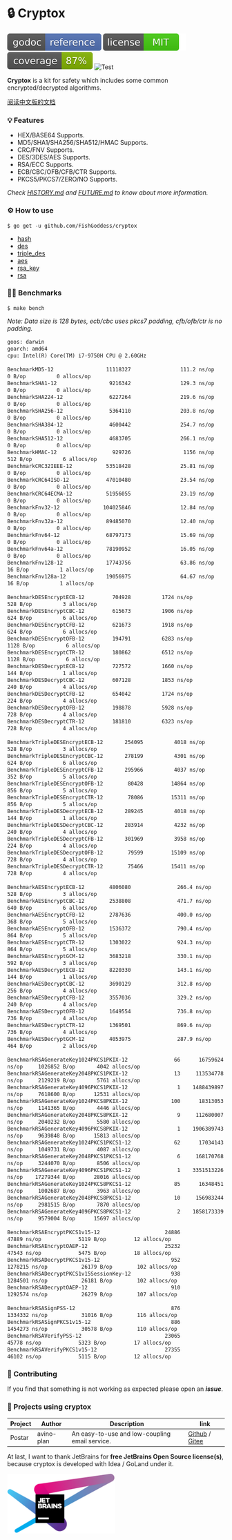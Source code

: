 # 🔒 Cryptox

[![Go Doc](_icons/godoc.svg)](https://pkg.go.dev/github.com/FishGoddess/cryptox)
[![License](_icons/license.svg)](https://opensource.org/licenses/MIT)
[![Coverage](_icons/coverage.svg)](_icons/coverage.svg)
![Test](https://github.com/FishGoddess/cryptox/actions/workflows/test.yml/badge.svg)

**Cryptox** is a kit for safety which includes some common encrypted/decrypted algorithms.

[阅读中文版的文档](./README.md)

### 💡 Features

* HEX/BASE64 Supports.
* MD5/SHA1/SHA256/SHA512/HMAC Supports.
* CRC/FNV Supports.
* DES/3DES/AES Supports.
* RSA/ECC Supports.
* ECB/CBC/OFB/CFB/CTR Supports.
* PKCS5/PKCS7/ZERO/NO Supports.

_Check [HISTORY.md](./HISTORY.md) and [FUTURE.md](./FUTURE.md) to know about more information._

### ⚙ How to use

```shell
$ go get -u github.com/FishGoddess/cryptox
```

* [hash](_examples/hash.go)
* [des](_examples/des.go)
* [triple_des](_examples/triple_des.go)
* [aes](_examples/aes.go)
* [rsa_key](_examples/rsa_key.go)
* [rsa](_examples/rsa.go)

### 🚴🏻 Benchmarks

```shell
$ make bench
```

_Note: Data size is 128 bytes, ecb/cbc uses pkcs7 padding, cfb/ofb/ctr is no padding._

```
goos: darwin
goarch: amd64
cpu: Intel(R) Core(TM) i7-9750H CPU @ 2.60GHz

BenchmarkMD5-12                 11118327                111.2 ns/op             0 B/op          0 allocs/op
BenchmarkSHA1-12                 9216342                129.3 ns/op             0 B/op          0 allocs/op
BenchmarkSHA224-12               6227264                219.6 ns/op             0 B/op          0 allocs/op
BenchmarkSHA256-12               5364110                203.8 ns/op             0 B/op          0 allocs/op
BenchmarkSHA384-12               4600442                254.7 ns/op             0 B/op          0 allocs/op
BenchmarkSHA512-12               4683705                266.1 ns/op             0 B/op          0 allocs/op
BenchmarkHMAC-12                  929726                 1156 ns/op           512 B/op          6 allocs/op
BenchmarkCRC32IEEE-12           53518428                25.81 ns/op             0 B/op          0 allocs/op
BenchmarkCRC64ISO-12            47010480                23.54 ns/op             0 B/op          0 allocs/op
BenchmarkCRC64ECMA-12           51956055                23.19 ns/op             0 B/op          0 allocs/op
BenchmarkFnv32-12              104025846                12.84 ns/op             0 B/op          0 allocs/op
BenchmarkFnv32a-12              89485070                12.40 ns/op             0 B/op          0 allocs/op
BenchmarkFnv64-12               68797173                15.69 ns/op             0 B/op          0 allocs/op
BenchmarkFnv64a-12              78190952                16.05 ns/op             0 B/op          0 allocs/op
BenchmarkFnv128-12              17743756                63.86 ns/op            16 B/op          1 allocs/op
BenchmarkFnv128a-12             19056975                64.67 ns/op            16 B/op          1 allocs/op

BenchmarkDESEncryptECB-12    	  704928	      1724 ns/op	     528 B/op	       3 allocs/op
BenchmarkDESEncryptCBC-12    	  615673	      1906 ns/op	     624 B/op	       6 allocs/op
BenchmarkDESEncryptCFB-12    	  621673	      1918 ns/op	     624 B/op	       6 allocs/op
BenchmarkDESEncryptOFB-12    	  194791	      6283 ns/op	    1128 B/op	       6 allocs/op
BenchmarkDESEncryptCTR-12    	  180862	      6512 ns/op	    1128 B/op	       6 allocs/op
BenchmarkDESDecryptECB-12    	  727572	      1660 ns/op	     144 B/op	       1 allocs/op
BenchmarkDESDecryptCBC-12    	  607128	      1853 ns/op	     240 B/op	       4 allocs/op
BenchmarkDESDecryptCFB-12    	  654042	      1724 ns/op	     224 B/op	       4 allocs/op
BenchmarkDESDecryptOFB-12    	  198878	      5928 ns/op	     728 B/op	       4 allocs/op
BenchmarkDESDecryptCTR-12    	  181810	      6323 ns/op	     728 B/op	       4 allocs/op

BenchmarkTripleDESEncryptECB-12    	  254095	      4018 ns/op	     528 B/op	       3 allocs/op
BenchmarkTripleDESEncryptCBC-12    	  278199	      4301 ns/op	     624 B/op	       6 allocs/op
BenchmarkTripleDESEncryptCFB-12    	  295966	      4037 ns/op	     352 B/op	       5 allocs/op
BenchmarkTripleDESEncryptOFB-12    	   80428	     14864 ns/op	     856 B/op	       5 allocs/op
BenchmarkTripleDESEncryptCTR-12    	   78086	     15311 ns/op	     856 B/op	       5 allocs/op
BenchmarkTripleDESDecryptECB-12    	  289245	      4018 ns/op	     144 B/op	       1 allocs/op
BenchmarkTripleDESDecryptCBC-12    	  283914	      4232 ns/op	     240 B/op	       4 allocs/op
BenchmarkTripleDESDecryptCFB-12    	  301969	      3958 ns/op	     224 B/op	       4 allocs/op
BenchmarkTripleDESDecryptOFB-12    	   79599	     15109 ns/op	     728 B/op	       4 allocs/op
BenchmarkTripleDESDecryptCTR-12    	   75466	     15411 ns/op	     728 B/op	       4 allocs/op

BenchmarkAESEncryptECB-12        4806080               266.4 ns/op           528 B/op          3 allocs/op
BenchmarkAESEncryptCBC-12        2538808               471.7 ns/op           640 B/op          6 allocs/op
BenchmarkAESEncryptCFB-12        2787636               400.0 ns/op           368 B/op          5 allocs/op
BenchmarkAESEncryptOFB-12        1536372               790.4 ns/op           864 B/op          5 allocs/op
BenchmarkAESEncryptCTR-12        1303022               924.3 ns/op           864 B/op          5 allocs/op
BenchmarkAESEncryptGCM-12        3683218               330.1 ns/op           592 B/op          3 allocs/op
BenchmarkAESDecryptECB-12        8220330               143.1 ns/op           144 B/op          1 allocs/op
BenchmarkAESDecryptCBC-12        3690129               312.8 ns/op           256 B/op          4 allocs/op
BenchmarkAESDecryptCFB-12        3557036               329.2 ns/op           240 B/op          4 allocs/op
BenchmarkAESDecryptOFB-12        1649554               736.8 ns/op           736 B/op          4 allocs/op
BenchmarkAESDecryptCTR-12        1369501               869.6 ns/op           736 B/op          4 allocs/op
BenchmarkAESDecryptGCM-12        4053975               287.9 ns/op           464 B/op          2 allocs/op

BenchmarkRSAGenerateKey1024PKCS1PKIX-12     	      66	  16759624 ns/op	 1026852 B/op	    4042 allocs/op
BenchmarkRSAGenerateKey2048PKCS1PKIX-12     	      13	 113534778 ns/op	 2129219 B/op	    5761 allocs/op
BenchmarkRSAGenerateKey4096PKCS1PKIX-12     	       1	1488439897 ns/op	 7618600 B/op	   12531 allocs/op
BenchmarkRSAGenerateKey1024PKCS8PKIX-12     	     100	  18313053 ns/op	 1141365 B/op	    4446 allocs/op
BenchmarkRSAGenerateKey2048PKCS8PKIX-12     	       9	 112680007 ns/op	 2040232 B/op	    5580 allocs/op
BenchmarkRSAGenerateKey4096PKCS8PKIX-12     	       1	1906389743 ns/op	 9639848 B/op	   15813 allocs/op
BenchmarkRSAGenerateKey1024PKCS1PKCS1-12    	      62	  17034143 ns/op	 1049731 B/op	    4087 allocs/op
BenchmarkRSAGenerateKey2048PKCS1PKCS1-12    	       6	 168170768 ns/op	 3244070 B/op	    8506 allocs/op
BenchmarkRSAGenerateKey4096PKCS1PKCS1-12    	       1	3351513226 ns/op	17279344 B/op	   28016 allocs/op
BenchmarkRSAGenerateKey1024PKCS8PKCS1-12    	      85	  16348451 ns/op	 1002687 B/op	    3963 allocs/op
BenchmarkRSAGenerateKey2048PKCS8PKCS1-12    	      10	 156983244 ns/op	 2981515 B/op	    7870 allocs/op
BenchmarkRSAGenerateKey4096PKCS8PKCS1-12    	       2	1858173339 ns/op	 9579004 B/op	   15697 allocs/op

BenchmarkRSAEncryptPKCS1v15-12                     24886             47889 ns/op            5119 B/op         12 allocs/op
BenchmarkRSAEncryptOAEP-12                         25232             47543 ns/op            5475 B/op         18 allocs/op
BenchmarkRSADecryptPKCS1v15-12                       952           1278215 ns/op           26179 B/op        102 allocs/op
BenchmarkRSADecryptPKCS1v15SessionKey-12             938           1284501 ns/op           26181 B/op        102 allocs/op
BenchmarkRSADecryptOAEP-12                           910           1292574 ns/op           26279 B/op        107 allocs/op

BenchmarkRSASignPSS-12                               876           1334332 ns/op           31016 B/op        116 allocs/op
BenchmarkRSASignPKCS1v15-12                          886           1454273 ns/op           30578 B/op        110 allocs/op
BenchmarkRSAVerifyPSS-12                           23065             45778 ns/op            5323 B/op         17 allocs/op
BenchmarkRSAVerifyPKCS1v15-12                      27355             46102 ns/op            5115 B/op         12 allocs/op
```

### 🎨 Contributing

If you find that something is not working as expected please open an _**issue**_.

### 💪 Projects using cryptox

| Project | Author     | Description                                    | link                                                                                          |
|---------|------------|------------------------------------------------|-----------------------------------------------------------------------------------------------|
| Postar  | avino-plan | An easy-to-use and low-coupling email service. | [Github](https://github.com/avino-plan/postar) / [Gitee](https://gitee.com/avino-plan/postar) |

At last, I want to thank JetBrains for **free JetBrains Open Source license(s)**, because cryptox is developed with Idea
/ GoLand under it.

<a href="https://www.jetbrains.com/?from=cryptox" target="_blank"><img src="./_icons/jetbrains.png" width="250"/></a>